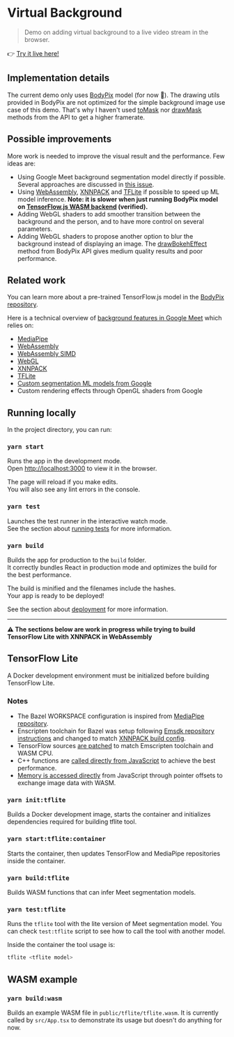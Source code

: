 # Virtual Background

> Demo on adding virtual background to a live video stream in the browser.

:point_right: [Try it live here!](https://volcomix.github.io/virtual-background)

## Implementation details

The current demo only uses [BodyPix](https://github.com/tensorflow/tfjs-models/blob/master/body-pix) model (for now :crossed_fingers:). The drawing utils provided in BodyPix are not optimized for the simple background image use case of this demo. That's why I haven't used [toMask](https://github.com/tensorflow/tfjs-models/tree/master/body-pix#bodypixtomask) nor [drawMask](https://github.com/tensorflow/tfjs-models/tree/master/body-pix#bodypixdrawmask) methods from the API to get a higher framerate.

## Possible improvements

More work is needed to improve the visual result and the performance. Few ideas are:

- Using Google Meet background segmentation model directly if possible. Several approaches are discussed in [this issue](https://github.com/tensorflow/tfjs/issues/4177).
- Using [WebAssembly](https://webassembly.org/), [XNNPACK](https://github.com/google/XNNPACK) and [TFLite](https://blog.tensorflow.org/2020/07/accelerating-tensorflow-lite-xnnpack-integration.html) if possible to speed up ML model inference. **Note: it is slower when just running BodyPix model on [TensorFlow.js WASM backend](https://github.com/tensorflow/tfjs/tree/master/tfjs-backend-wasm) (verified).**
- Adding WebGL shaders to add smoother transition between the background and the person, and to have more control on several parameters.
- Adding WebGL shaders to propose another option to blur the background instead of displaying an image. The [drawBokehEffect](https://github.com/tensorflow/tfjs-models/tree/master/body-pix#bodypixdrawbokeheffect) method from BodyPix API gives medium quality results and poor performance.

## Related work

You can learn more about a pre-trained TensorFlow.js model in the [BodyPix repository](https://github.com/tensorflow/tfjs-models/blob/master/body-pix).

Here is a technical overview of [background features in Google Meet](https://ai.googleblog.com/2020/10/background-features-in-google-meet.html) which relies on:

- [MediaPipe](https://mediapipe.dev/)
- [WebAssembly](https://webassembly.org/)
- [WebAssembly SIMD](https://github.com/WebAssembly/simd)
- [WebGL](https://developer.mozilla.org/en-US/docs/Web/API/WebGL_API)
- [XNNPACK](https://github.com/google/XNNPACK)
- [TFLite](https://blog.tensorflow.org/2020/07/accelerating-tensorflow-lite-xnnpack-integration.html)
- [Custom segmentation ML models from Google](https://mediapipe.page.link/meet-mc)
- Custom rendering effects through OpenGL shaders from Google

## Running locally

In the project directory, you can run:

### `yarn start`

Runs the app in the development mode.\
Open [http://localhost:3000](http://localhost:3000) to view it in the browser.

The page will reload if you make edits.\
You will also see any lint errors in the console.

### `yarn test`

Launches the test runner in the interactive watch mode.\
See the section about [running tests](https://facebook.github.io/create-react-app/docs/running-tests) for more information.

### `yarn build`

Builds the app for production to the `build` folder.\
It correctly bundles React in production mode and optimizes the build for the best performance.

The build is minified and the filenames include the hashes.\
Your app is ready to be deployed!

See the section about [deployment](https://facebook.github.io/create-react-app/docs/deployment) for more information.

---

**:warning: The sections below are work in progress while trying to build TensorFlow Lite with XNNPACK in WebAssembly**

## TensorFlow Lite

A Docker development environment must be initialized before building TensorFlow Lite.

### Notes

- The Bazel WORKSPACE configuration is inspired from [MediaPipe repository](https://github.com/google/mediapipe/blob/master/WORKSPACE).
- Enscripten toolchain for Bazel was setup following [Emsdk repository instructions](https://github.com/emscripten-core/emsdk/tree/master/bazel) and changed to match [XNNPACK build config](https://github.com/google/XNNPACK/blob/ec0bf144ad55cde0698083f12e0a20d4525689a6/BUILD.bazel#L7340).
- TensorFlow sources [are patched](tflite/Dockerfile) to match Emscripten toolchain and WASM CPU.
- C++ functions are [called directly from JavaScript](https://emscripten.org/docs/porting/connecting_cpp_and_javascript/Interacting-with-code.html#call-compiled-c-c-code-directly-from-javascript) to achieve the best performance.
- [Memory is accessed directly](https://emscripten.org/docs/porting/emscripten-runtime-environment.html#emscripten-memory-representation) from JavaScript through pointer offsets to exchange image data with WASM.

### `yarn init:tflite`

Builds a Docker development image, starts the container and initializes dependencies required for building tflite tool.

### `yarn start:tflite:container`

Starts the container, then updates TensorFlow and MediaPipe repositories inside the container.

### `yarn build:tflite`

Builds WASM functions that can infer Meet segmentation models.

### `yarn test:tflite`

Runs the `tflite` tool with the lite version of Meet segmentation model.
You can check `test:tflite` script to see how to call the tool with another model.

Inside the container the tool usage is:

```bash
tflite <tflite model>
```

## WASM example

### `yarn build:wasm`

Builds an example WASM file in `public/tflite/tflite.wasm`. It is currently called by `src/App.tsx` to demonstrate its usage but doesn't do anything for now.
